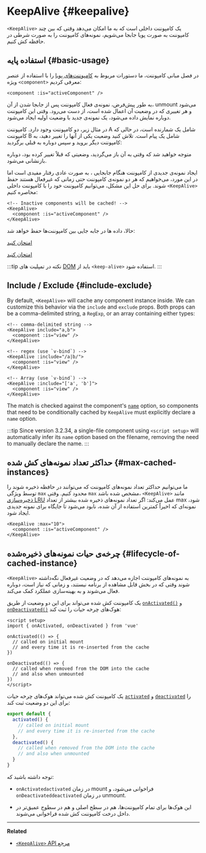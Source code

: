 <script setup>
import SwitchComponent from './keep-alive-demos/SwitchComponent.vue'
</script>

# KeepAlive {#keepalive}

`<KeepAlive>` یک کامپوننت داخلی است که به ما امکان می‌دهد وقتی که بین چند کامپوننت به صورت پویا جابجا می‌شویم،  نمونه‌های کامپوننت را به صورت شرطی در حافظه کش کنیم.

## استفاده پایه {#basic-usage}

در فصل مبانی کامپوننت، ما دستورات مربوط به [کامپوننت‌های پویا](/guide/essentials/component-basics#dynamic-components) را با استفاده از عنصر ویژه `<component>` معرفی کردیم:

```vue-html
<component :is="activeComponent" />
```

به طور پیش‌فرض، نمونه‌ی فعال کامپوننت پس از جابجا شدن از آن، unmount می‌شود و هر تغییری که در وضعیت آن اعمال شده است، از دست می‌رود. وقتی این کامپوننت دوباره نمایش داده می‌شود، یک نمونه‌ی جدید با وضعیت اولیه ایجاد می‌شود.

در مثال زیر، دو کامپوننت وجود دارد. کامپوننت A شامل یک شمارنده است، در حالی که کامپوننت B شامل یک پیام است. تلاش کنید وضعیت یکی از آنها را تغییر دهید، به کامپوننت دیگر بروید و سپس دوباره به قبلی برگردید:

<SwitchComponent />

متوجه خواهید شد که وقتی به آن باز می‌گردید، وضعیتی که قبلاً تغییر کرده بود، دوباره بازنشانی می‌شود.

ایجاد نمونه‌ی جدیدی از کامپوننت هنگام جابجایی ، به صورت عادی رفتار مفیدی است اما در این مورد، می‌خواهیم که هر دو نمونه‌ی کامپوننت حتی زمانی که غیرفعال هستند حفظ شوند. برای حل این مشکل، می‌توانیم کامپوننت خود را با کامپوننت داخلی `<KeepAlive>` محاصره کنیم:

```vue-html
<!-- Inactive components will be cached! -->
<KeepAlive>
  <component :is="activeComponent" />
</KeepAlive>
```

حالا، داده ها در جابه جایی بین کامپوننت‌ها حفظ خواهد شد:


<SwitchComponent use-KeepAlive />

<div class="composition-api">

[امتحان کنید](https://play.vuejs.org/#eNqtUsFOwzAM/RWrl4IGC+cqq2h3RFw495K12YhIk6hJi1DVf8dJSllBaAJxi+2XZz8/j0lhzHboeZIl1NadMA4sd73JKyVaozsHI9hnJqV+feJHmODY6RZS/JEuiL1uTTEXtiREnnINKFeAcgZUqtbKOqj7ruPKwe6s2VVguq4UJXEynAkDx1sjmeMYAdBGDFBLZu2uShre6ioJeaxIduAyp0KZ3oF7MxwRHWsEQmC4bXXDJWbmxpjLBiZ7DwptMUFyKCiJNP/BWUbO8gvnA+emkGKIgkKqRrRWfh+Z8MIWwpySpfbxn6wJKMGV4IuSs0UlN1HVJae7bxYvBuk+2IOIq7sLnph8P9u5DJv5VfpWWLaGqTzwZTCOM/M0IaMvBMihd04ruK+lqF/8Ajxms8EFbCiJxR8khsP6ncQosLWnWV6a/kUf2nqu75Fby04chA0iPftaYryhz6NBRLjdtajpHZTWPio=)

</div>
<div class="options-api">

[امتحان کنید](https://play.vuejs.org/#eNqtU8tugzAQ/JUVl7RKWveMXFTIseofcHHAiawasPxArRD/3rVNSEhbpVUrIWB3x7PM7jAkuVL3veNJmlBTaaFsVraiUZ22sO0alcNedw2s7kmIPHS1ABQLQDEBAMqWvwVQzffMSQuDz1aI6VreWpPCEBtsJppx4wE1s+zmNoIBNLdOt8cIjzut8XAKq3A0NAIY/QNveFEyi8DA8kZJZjlGALQWPVSSGfNYJjVvujIJeaxItuMyo6JVzoJ9VxwRmtUCIdDfNV3NJWam5j7HpPOY8BEYkwxySiLLP1AWkbK4oHzmXOVS9FFOSM3jhFR4WTNfRslcO54nSwJKcCD4RsnZmJJNFPXJEl8t88quOuc39fCrHalsGyWcnJL62apYNoq12UQ8DLEFjCMy+kKA7Jy1XQtPlRTVqx+Jx6zXOJI1JbH4jejg3T+KbswBzXnFlz9Tjes/V/3CjWEHDsL/OYNvdCE8Wu3kLUQEhy+ljh+brFFu)

</div>

:::tip نکته
در تمپلیت های [DOM](/guide/essentials/component-basics#in-dom-template-parsing-caveats) باید از `<keep-alive>` استفاده شود.
:::

## Include / Exclude {#include-exclude}

By default, `<KeepAlive>` will cache any component instance inside. We can customize this behavior via the `include` and `exclude` props. Both props can be a comma-delimited string, a `RegExp`, or an array containing either types:

```vue-html
<!-- comma-delimited string -->
<KeepAlive include="a,b">
  <component :is="view" />
</KeepAlive>

<!-- regex (use `v-bind`) -->
<KeepAlive :include="/a|b/">
  <component :is="view" />
</KeepAlive>

<!-- Array (use `v-bind`) -->
<KeepAlive :include="['a', 'b']">
  <component :is="view" />
</KeepAlive>
```

The match is checked against the component's [`name`](/api/options-misc#name) option, so components that need to be conditionally cached by `KeepAlive` must explicitly declare a `name` option.

:::tip
Since version 3.2.34, a single-file component using `<script setup>` will automatically infer its `name` option based on the filename, removing the need to manually declare the name.
:::

## حداکثر تعداد نمونه‌های کش شده {#max-cached-instances}

ما می‌توانیم حداکثر تعداد نمونه‌های کامپوننت که می‌توانند در حافظه ذخیره شوند را توسط ویژگی `max` محدود کنیم. وقتی `max` مشخص شده باشد، `<KeepAlive>`  مانند  [ذخیره‌سازی LRU](https://en.wikipedia.org/wiki/Cache_replacement_policies#Least_recently_used_(LRU)) عمل می‌کند: اگر تعداد نمونه‌های ذخیره شده بیشتر از تعداد max شود، نمونه‌ای که اخیراً کمترین استفاده از آن شده، نابود می‌شود تا جایگاه برای نمونه جدیدی ایجاد شود.

```vue-html
<KeepAlive :max="10">
  <component :is="activeComponent" />
</KeepAlive>
```

## چرخه‌ی حیات نمونه‌های ذخیره‌شده {#lifecycle-of-cached-instance}

 `<KeepAlive>` به نمونه‌های کامپوننت اجازه می‌دهد که در وضعیت غیرفعال نگه‌داشته شوند وقتی که در بخش قابل مشاهده از برنامه نیستند، و زمانی که نیاز است، دوباره فعال می‌شوند و به بهینه‌سازی عملکرد کمک می‌کند.

<div class="composition-api">

یک کامپوننت کش شده می‌تواند برای این دو وضعیت از طریق [`onActivated()`](/api/composition-api-lifecycle#onactivated) و [`onDeactivated()`](/api/composition-api-lifecycle#ondeactivated) هوک‌های چرخه حیات را ثبت کند:

```vue
<script setup>
import { onActivated, onDeactivated } from 'vue'

onActivated(() => {
  // called on initial mount
  // and every time it is re-inserted from the cache
})

onDeactivated(() => {
  // called when removed from the DOM into the cache
  // and also when unmounted
})
</script>
```

</div>
<div class="options-api">

یک کامپوننت کش شده می‌تواند هوک‌های چرخه حیات [`activated`](/api/options-lifecycle#activated) و [`deactivated`](/api/options-lifecycle#deactivated) را برای این دو وضعیت ثبت کند:

```js
export default {
  activated() {
    // called on initial mount
    // and every time it is re-inserted from the cache
  },
  deactivated() {
    // called when removed from the DOM into the cache
    // and also when unmounted
  }
}
```

</div>

توجه داشته باشید که:

- <span class="composition-api">`onActivated`</span><span class="options-api">`activated`</span> در زمان mount فراخوانی می‌شود، و  <span class="composition-api">`onDeactivated`</span><span class="options-api">`deactivated`</span> در زمان unmount.

- این هوک‌ها برای تمام کامپوننت‌ها، هم در سطح اصلی و هم در سطوح عمیق‌تر در داخل درخت کامپوننت کش شده فراخوانی می‌شوند.

---

**Related**

- [`<KeepAlive>` API مرجع](/api/built-in-components#keepalive)
